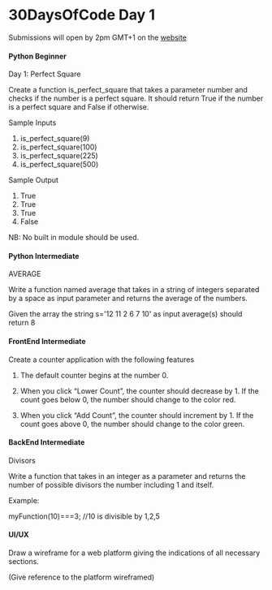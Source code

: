 # 30DaysOfCode Day 1

Submissions will open by 2pm GMT+1 on the [website](30daysofcode.xyz)

#### Python Beginner

Day 1: Perfect Square

 Create a function is_perfect_square that takes a parameter number and checks if the number is a perfect square. It should return True if the number is a perfect square and False if otherwise.

Sample Inputs

1) is_perfect_square(9)
2) is_perfect_square(100)
3) is_perfect_square(225)
4) is_perfect_square(500)

Sample Output

1) True
2) True
3) True
4) False

NB: No built in module should be used.


#### Python Intermediate

AVERAGE

Write a function named average that takes in a string of 
integers separated by a space as input parameter and returns the average of the numbers.

Given the array the string s='12 11 2 6 7 10' as input
average(s) should return 8 

#### FrontEnd Intermediate

Create a counter application with the following features

1. The default counter begins at the number 0.

2. When you click “Lower Count”, the counter should decrease by 1.  If the count goes below 0, the number should change to the color red.

3. When you click “Add Count”, the counter should increment by 1. If the count goes above 0, the number should change to the color green.

#### BackEnd Intermediate

Divisors

Write a function that takes in an integer as a parameter and returns the number of possible divisors the number including 1 and itself.

Example:

myFunction(10)===3; //10 is divisible by 1,2,5

#### UI/UX

Draw a wireframe for a web platform giving the indications of all necessary sections.

(Give reference to the platform wireframed)  


